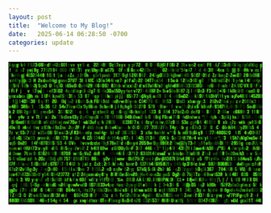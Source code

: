 ```yaml
---
layout: post
title:  "Welcome to My Blog!"
date:   2025-06-14 06:28:50 -0700
categories: update
---
```


![binary_code](/assets/images/binary_code.jpg)